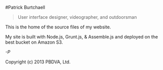 #Patrick Burtchaell
 > User interface designer, videographer, and outdoorsman

This is the home of the source files of my website. 

My site is built with Node.js, Grunt.js, & Assemble.js and deployed on the best bucket on Amazon S3. 

_-P_

Copyright (c) 2013 PBDVA, Ltd.